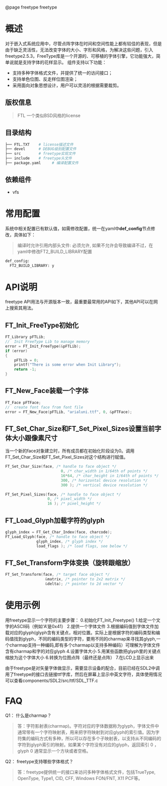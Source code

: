 @page freetype freetype

# 概述
对于嵌入式系统应用中，尽管点阵字体在时间和空间性能上都有较佳的表现，但是由于缺乏灵活性，无法改变字体的大小、字形和风格，为解决这些问题，引入freetype2.5.3，FreeType库是一个开源的、可移植的字体引擎，它功能强大，简单说就是支持字体的花样显示。
组件支持以下功能：
- 支持多种字体格式文件，并提供了统一的访问接口；
- 支持单色位图、反走样位图渲染；
- 采用面向对象思想设计，用户可以灵活的根据需要裁剪。

## 版权信息
> FTL 一个类似BSD风格的license

## 目录结构
```sh
├── FTL.TXT    # license描述文件
├── devel      # DEBUG级别配置文件
├── src        # freetype实现文件
├── include    # freetype头文件
├── package.yaml     # 编译配置文件
```

## 依赖组件
* vfs

# 常用配置
系统中相关配置已有默认值，如需修改配置，统一在yaml中**def_config**节点修改，具体如下：
> 编译时允许引用内部头文件: 必须允许, 如果不允许会导致编译不过，在yaml中修改FT2_BUILD_LIBRARY配置
```sh
def_config:
  FT2_BUILD_LIBRARY: y
```

# API说明
freetype API用法与开源版本一致，最重要最常用的API如下，其他API可以在网上搜索其用法。
## FT_Init_FreeType初始化
```C
FT_Library pFTLib;
//  Init FreeType Lib to manage memory
error = FT_Init_FreeType(&pFTLib);
if (error)
{
    pFTLib = 0;
    printf("There is some error when Init Library");
    return -1;
}
```

## FT_New_Face装载一个字体
```C
FT_Face pFTFace;
//  create font face from font file
error = FT_New_Face(pFTLib, "arialuni.ttf", 0, &pFTFace);
```

## FT_Set_Char_Size和FT_Set_Pixel_Sizes设置当前字体大小跟像素尺寸
当一个新的face对象建立时，所有成员都在初始化阶段设为0。调用FT_Set_Char_Size和FT_Set_Pixel_Sizes对这个结构进行赋值。
```C
FT_Set_Char_Size(face, /* handle to face object */ 
                         0, /* char_width in 1/64th of points */
                         16*64, /* char_height in 1/64th of points */
                         300, /* horizontal device resolution */
                         300 ); /* vertical device resolution */
 
FT_Set_Pixel_Sizes(face, /* handle to face object */
                   0, /* pixel_width */
                   16 ); /* pixel_height */
```

## FT_Load_Glyph加载字符的glyph
```C
glyph_index = FT_Get_Char_Index(face, charcode);
FT_Load_Glyph(face, /* handle to face object */
              glyph_index, /* glyph index */
              load_flags ); /* load flags, see below */
```

## FT_Set_Transform字体变换（旋转跟缩放）
```C
FT_Set_Transform(face, /* target face object */
                  &matrix, /* pointer to 2x2 matrix */
                  &delta); /* pointer to 2d vector */
```

# 使用示例
用freetype显示一个字符的主要步骤：
0.初始化FT_Init_Freetype()
1.给定一个文字的ASCII码（例如‘A’是0x41）
2.提供一个字体文件
3.根据编码值到字体文件加载对应的glyph(glyph含有关键点，相对位置。实际上是根据字符的编码类型和编码值找到glyph，不同的编码类型的字符，要用不同的charmap来寻找其glyph,一个charmap支持一种编码,即有多个charmap以支持多种编码）可理解为字体文件含有charmap和字的对应glyph
4.设置字体大小
5.用某些函数把glyph里的关键点缩放为这个字体大小
6.转换为位图点阵（最终还是点阵）
7.在LCD上显示出来

由于freetype是对矢量字体做显示，需要显示设备的配合，目前已经在SDL2中调用了freetype的接口去链接ttf字库，然后在屏幕上显示中英文字符，具体使用情况可以查看components/SDL2/src/ttf/SDL_TTF.c


# FAQ
Q1： 什么是charmap？
> 答：字符影射表(charmap)。字符对应的字体数据称为glyph，字体文件中通常带有一个字符映射表，用来把字符映射到对应glyph的索引值。因为字符集的编码方式有多种，所以可以存在多个子映射表，以支持从不同编码的字符到glyph索引的映射。如果某个字符没有对应的glyph，返回索引 0 ，glyph 0 通常显示一个方块或者空格。

Q2： freetype支持哪些字体格式？
> 答：freetype提供统一的接口来访问多种字体格式文件，包括TrueType, OpenType, Type1, CID, CFF, Windows FON/FNT, X11 PCF等。